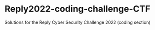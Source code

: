 # Reply2022-coding-challenge-CTF
Solutions for the Reply Cyber Security Challenge 2022 (coding section)
